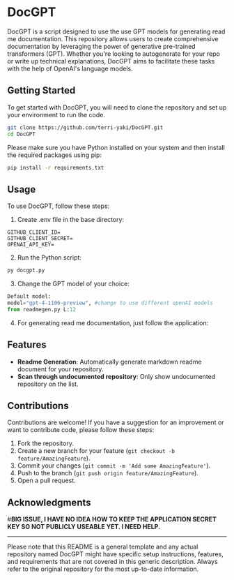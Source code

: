 # DocGPT

DocGPT is a script designed to use the use GPT models for generating read me documentation. This repository allows users to create comprehensive documentation by leveraging the power of generative pre-trained transformers (GPT). Whether you're looking to autogenerate for your repo or write up technical explanations, DocGPT aims to facilitate these tasks with the help of OpenAI's language models.

## Getting Started

To get started with DocGPT, you will need to clone the repository and set up your environment to run the code.

```bash
git clone https://github.com/terri-yaki/DocGPT.git
cd DocGPT
```

Please make sure you have Python installed on your system and then install the required packages using pip:

```bash
pip install -r requirements.txt
```

## Usage

To use DocGPT, follow these steps:

1. Create .env file in the base directory: 

```
GITHUB_CLIENT_ID=
GITHUB_CLIENT_SECRET=
OPENAI_API_KEY=
```

2. Run the Python script:

```bash
py docgpt.py
```

3. Change the GPT model of your choice:

```python
Default model:
model="gpt-4-1106-preview", #change to use different openAI models
from readmegen.py L:12
```

4. For generating read me documentation, just follow the application:


## Features

- **Readme Generation**: Automatically generate markdown readme document for your repository.
- **Scan through undocumented repository**: Only show undocumented repository on the list.


## Contributions

Contributions are welcome! If you have a suggestion for an improvement or want to contribute code, please follow these steps:

1. Fork the repository.
2. Create a new branch for your feature (`git checkout -b feature/AmazingFeature`).
3. Commit your changes (`git commit -m 'Add some AmazingFeature'`).
4. Push to the branch (`git push origin feature/AmazingFeature`).
5. Open a pull request.


## Acknowledgments

#**BIG ISSUE, I HAVE NO IDEA HOW TO KEEP THE APPLICATION SECRET KEY SO NOT PUBLICLY USEABLE YET. I NEED HELP.**

---

Please note that this README is a general template and any actual repository named DocGPT might have specific setup instructions, features, and requirements that are not covered in this generic description. Always refer to the original repository for the most up-to-date information.

